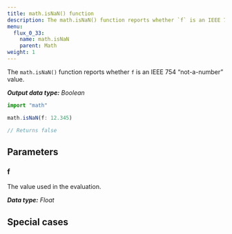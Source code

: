```yaml
---
title: math.isNaN() function
description: The math.isNaN() function reports whether `f` is an IEEE 754 “not-a-number” value.
menu:
  flux_0_33:
    name: math.isNaN
    parent: Math
weight: 1
---
```


The `math.isNaN()` function reports whether `f` is an IEEE 754 “not-a-number” value.

_**Output data type:** Boolean_

```js
import "math"

math.isNaN(f: 12.345)

// Returns false
```

## Parameters

### f
The value used in the evaluation.

_**Data type:** Float_

## Special cases
```js

```
